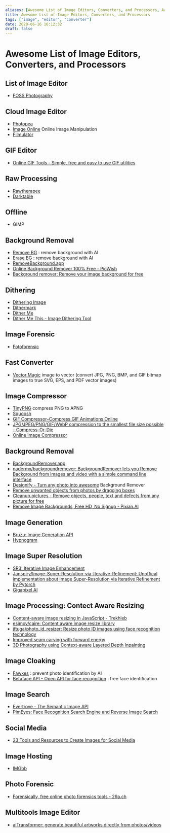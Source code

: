```yaml
---
aliases: [Awesome List of Image Editors, Converters, and Processors, Awesome List of Image Editors, Converters, and Processors, Awesome List of Image Editors, Converters, and Processors, Awesome List of Image Editors, Converters, and Processors]
title: Awesome List of Image Editors, Converters, and Processors
tags: ["image", "editor", "converter"]
date: 2020-06-16 16:12:32
draft: false
---
```


# Awesome List of Image Editors, Converters, and Processors

## List of Image Editor

- [FOSS Photography](https://9bladed.com/post/foss_photography/)

## Cloud Image Editor

- [Photopea](https://www.photopea.com/)
- [Image Online](https://imageonline.co/) Online Image Manipulation
- [Filmulator](https://filmulator.org/v0-11-0/)

## GIF Editor

- [Online GIF Tools - Simple, free and easy to use GIF utilities](https://onlinegiftools.com/)

## Raw Processing

- [Rawtherapee](https://rawtherapee.com/)
- [Darktable](https://www.darktable.org/)

## Offline

- GIMP

## Background Removal

- [Remove BG](https://www.remove.bg/) : remove background with AI
- [Erase BG](https://erase.bg/) : remove background with AI
- [RemoveBackground.app](https://removebackground.app/)
- [Online Background Remover 100% Free - PicWish](https://picwish.com/)
- [Background remover: Remove your image background for free](https://www.photoroom.com/background-remover/)

## Dithering

- [Dithering Image](https://ditherit.com/)
- [Dithermark](https://app.dithermark.com/)
- [Dither Me](https://doodad.dev/dither-me-this/)
- [Dither Me This - Image Dithering Tool](https://doodad.dev/dither-me-this/)

## Image Forensic

- [Fotoforensic](http://fotoforensics.com/)

## Fast Converter

- [Vector Magic](https://vectormagic.com/) image to vector (convert JPG, PNG, BMP, and GIF bitmap images to true SVG, EPS, and PDF vector images)

## Image Compressor

- [TinyPNG](https://tinypng.com/) compress PNG to APNG
- [Squoosh](https://squoosh.app/)
- [GIF Compressor–Compress GIF Animations Online](https://gifcompressor.com/)
- [JPG/JPEG/PNG/GIF/WebP compression to the smallest file size possible - Compress-Or-Die](https://compress-or-die.com/)
- [Online Image Сompressor](https://imagecompressor.com/)

## Background Removal

- [BackgroundRemover.app](https://backgroundremover.app/)
- [nadermx/backgroundremover: BackgroundRemover lets you Remove Background from images and video with a simple command line interface](https://github.com/nadermx/backgroundremover)
- [Designify - Turn any photo into awesome](https://www.designify.com/) Background Remover
- [Remove unwanted objects from photos by dragging boxes](https://cleanupphotos.com/)
- [Cleanup.pictures - Remove objects, people, text and defects from any picture for free](https://cleanup.pictures/)
- [Remove Image Backgrounds, Free HD, No Signup - Pixian.AI](https://pixian.ai/)

## Image Generation

- [Bruzu: Image Generation API](https://bruzu.com/)
- [Hypnogram](https://hypnogram.xyz/)

## Image Super Resolution

- [SR3: Iterative Image Enhancement](https://iterative-refinement.github.io/)
- [Janspiry/Image-Super-Resolution-via-Iterative-Refinement: Unoffical implementation about Image Super-Resolution via Iterative Refinement by Pytorch](https://github.com/Janspiry/Image-Super-Resolution-via-Iterative-Refinement)
- [Gigapixel AI](https://www.topazlabs.com/gigapixel-ai)

## Image Processing: Contect Aware Resizing

- [Content-aware image resizing in JavaScript - Trekhleb](https://trekhleb.dev/blog/2021/content-aware-image-resizing-in-javascript/)
- [esimov/caire: Content aware image resize library](https://github.com/esimov/caire)
- [jftuga/photo_id_resizer: Resize photo ID images using face recognition technology](https://github.com/jftuga/photo_id_resizer)
- [Improved seam carving with forward energy](https://avikdas.com/2019/07/29/improved-seam-carving-with-forward-energy.html)
- [3D Photography using Context-aware Layered Depth Inpainting](https://shihmengli.github.io/3D-Photo-Inpainting/)

## Image Cloaking

- [Fawkes](https://sandlab.cs.uchicago.edu/fawkes/) : prevent photo identification by AI
- [Betaface API - Open API for face recognition](https://www.betafaceapi.com/wpa/) : free face identification

## Image Search

- [Evertrove - The Semantic Image API](https://evertrove.co/)
- [PimEyes: Face Recognition Search Engine and Reverse Image Search](https://pimeyes.com/en)

## Social Media

- [23 Tools and Resources to Create Images for Social Media](https://buffer.com/library/tools-create-images-for-social-media/)

## Image Hosting

- [IMGbb](https://imgbb.com/)

## Photo Forensic

- [Forensically, free online photo forensics tools - 29a.ch](https://29a.ch/photo-forensics/#noise-analysis)

## Multitools Image Editor

- [aiTransformer: generate beautiful artworks directly from photos/videos](https://aitransformer.net/)
